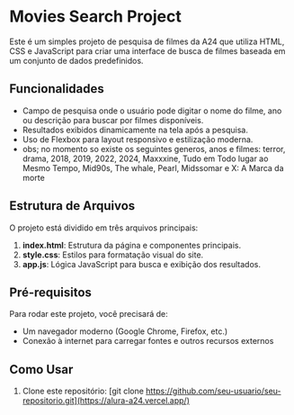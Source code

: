 # Movies Search Project

Este é um simples projeto de pesquisa de filmes da A24 que utiliza HTML, CSS e JavaScript para criar uma interface de busca de filmes baseada em um conjunto de dados predefinidos.

## Funcionalidades

- Campo de pesquisa onde o usuário pode digitar o nome do filme, ano ou descrição para buscar por filmes disponíveis.
- Resultados exibidos dinamicamente na tela após a pesquisa.
- Uso de Flexbox para layout responsivo e estilização moderna.
- obs; no momento so existe os seguintes generos, anos e filmes: terror, drama, 2018, 2019, 2022, 2024, Maxxxine, Tudo em Todo lugar ao Mesmo Tempo, Mid90s, The whale, Pearl, Midssomar e X: A Marca da morte

## Estrutura de Arquivos

O projeto está dividido em três arquivos principais:

1. **index.html**: Estrutura da página e componentes principais.
2. **style.css**: Estilos para formatação visual do site.
3. **app.js**: Lógica JavaScript para busca e exibição dos resultados.

## Pré-requisitos

Para rodar este projeto, você precisará de:

- Um navegador moderno (Google Chrome, Firefox, etc.)
- Conexão à internet para carregar fontes e outros recursos externos

## Como Usar

1. Clone este repositório:
[git clone https://github.com/seu-usuario/seu-repositorio.git](https://alura-a24.vercel.app/)
